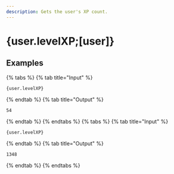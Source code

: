 ```yaml
---
description: Gets the user's XP count.
---
```

# {user.levelXP;[user]}
## Examples
{% tabs %}
{% tab title="Input" %}
```text
{user.levelXP}
```
{% endtab %}
{% tab title="Output" %}
```text
54
```
{% endtab %}
{% endtabs %}
{% tabs %}
{% tab title="Input" %}
```text
{user.levelXP}
```
{% endtab %}
{% tab title="Output" %}
```text
1348
```
{% endtab %}
{% endtabs %}